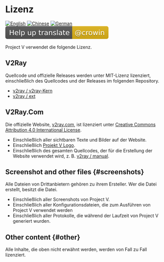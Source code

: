 # Lizenz

[![English](../resources/english.svg)](https://www.v2ray.com/en/welcome/license.html) [![Chinese](../resources/chinese.svg)](https://www.v2ray.com/chapter_00/license.html) [![German](../resources/german.svg)](https://www.v2ray.com/de/welcome/license.html) [![Translate](../resources/lang.svg)](https://crowdin.com/project/v2ray)

Project V verwendet die folgende Lizenz.

## V2Ray

Quellcode und offizielle Releases werden unter MIT-Lizenz lizenziert, einschließlich des Quellcodes und der Releases im folgenden Repository.

* [v2ray / v2ray-Kern](https://www.github.com/v2ray/v2ray-core/)
* [v2ray / ext](https://www.github.com/v2ray/ext)

## V2Ray.Com

Die offizielle Website, [v2ray.com](https://www.v2ray.com/), ist lizenziert unter [Creative Commons Attribution 4.0 International License](https://creativecommons.org/licenses/by/4.0/).

* Einschließlich aller sichtbaren Texte und Bilder auf der Website.
* Einschließlich <a href="https://www.v2ray.com/resources/v2ray_1024.png" target="_blank">Projekt V Logo</a>.
* Einschließlich des gesamten Quellcodes, der für die Erstellung der Website verwendet wird, z. B. [v2ray / manual](https://www.github.com/v2ray/manual).

## Screenshot and other files {#screenshots}

Alle Dateien von Drittanbietern gehören zu ihrem Ersteller. Wer die Datei erstellt, besitzt die Datei.

* Einschließlich aller Screenshots von Project V.
* Einschließlich aller Konfigurationsdateien, die zum Ausführen von Project V verwendet werden
* Einschließlich aller Protokolle, die während der Laufzeit von Project V generiert wurden.

## Other content {#other}

Alle Inhalte, die oben nicht erwähnt werden, werden von Fall zu Fall lizenziert.
